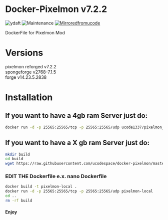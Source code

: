 # Docker-Pixelmon v7.2.2
![ydaft](https://forthebadge.com/images/badges/you-didnt-ask-for-this.svg)
![Maintenance](https://img.shields.io/badge/Maintained%3F-yes-green.svg) [![Mirroredfromucode](https://img.shields.io/badge/Mirrored-from%20ucodespace--git-blue)](https://git.ucode.space)

DockerFile for Pixelmon Mod
# Versions
pixelmon reforged v7.2.2<br/>
spongeforge v2768-7.1.5<br/>
forge v14.23.5.2838<br/>

# Installation

## If you want to have a 4gb ram Server just do:
```bash
docker run -d -p 25565:25565/tcp -p 25565:25565/udp ucode1337/pixelmon_reforged
```

## If you want to have a X gb ram Server just do:
```bash
mkdir build
cd build
wget https://raw.githubusercontent.com/ucodespace/docker-pixelmon/master/Dockerfile
```
### EDIT THE Dockerfile e.x. nano Dockerfile
```bash
docker build -t pixelmon-local .
docker run -d -p 25565:25565/tcp -p 25565:25565/udp pixelmon-local
cd ..
rm -rf build
```

#### Enjoy
